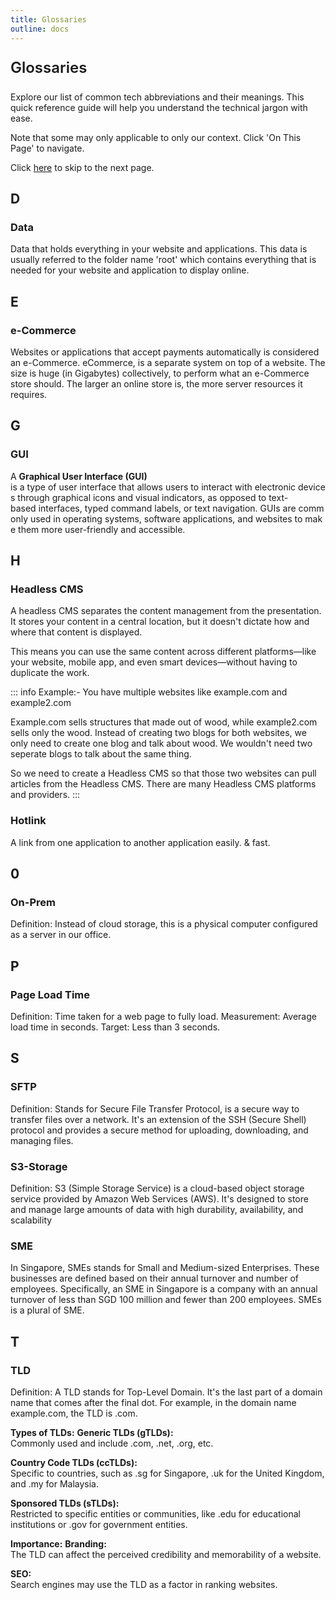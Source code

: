 ```yaml
---
title: Glossaries
outline: docs
---
```


<p style="font-size: 24px; font-weight: 600">Glossaries</p>

Explore our list of common tech abbreviations and their meanings. This quick reference guide will help you understand the technical jargon with ease.

Note that some may only applicable to only our context.
Click 'On This Page' to navigate.

Click [here](/back-ups-&-storage/data-protection.html) to skip to the next page.

## D

### Data

Data that holds everything in your website and applications. This data is usually referred to the folder name 'root' which contains everything that is needed for your website and application to display online.

## E

### e-Commerce

Websites or applications that accept payments automatically is considered an e-Commerce. eCommerce, is a separate system on top of a website.
The size is huge (in Gigabytes) collectively, to perform what an e-Commerce store should. The larger an online store is, the more server resources it requires.

## G

### GUI

A **Graphical User Interface (GUI)** is a type of user interface that allows users to interact with electronic devices through graphical icons and visual indicators, as opposed to text-based interfaces, typed command labels, or text navigation. GUIs are commonly used in operating systems, software applications, and websites to make them more user-friendly and accessible.

## H

### Headless CMS

A headless CMS separates the content management from the presentation. It stores your content in a central location, but it doesn't dictate how and where that content is displayed.

This means you can use the same content across different platforms—like your website, mobile app, and even smart devices—without having to duplicate the work.

::: info Example:-
You have multiple websites like example.com and example2.com

Example.com sells structures that made out of wood, while example2.com sells only the wood.
Instead of creating two blogs for both websites, we only need to create one blog and talk about wood. We wouldn't need two seperate blogs to talk about the same thing.

So we need to create a Headless CMS so that those two websites can pull articles from the Headless CMS. There are many Headless CMS platforms and providers.
:::

### Hotlink

A link from one application to another application easily. & fast.

## 0

### On-Prem

Definition: Instead of cloud storage, this is a physical computer configured as a server in our office.

## P

### Page Load Time

Definition: Time taken for a web page to fully load.
Measurement: Average load time in seconds.
Target: Less than 3 seconds.

## S

### SFTP

Definition: Stands for Secure File Transfer Protocol, is a secure way to transfer files over a network.
It's an extension of the SSH (Secure Shell) protocol and provides a secure method for uploading, downloading, and managing files.

### S3-Storage

Definition: S3 (Simple Storage Service) is a cloud-based object storage service provided by Amazon Web Services (AWS).
It's designed to store and manage large amounts of data with high durability, availability, and scalability

### SME

In Singapore, SMEs stands for Small and Medium-sized Enterprises. These businesses are defined based on their annual turnover and number of employees. Specifically, an SME in Singapore is a company with an annual turnover of less than SGD 100 million and fewer than 200 employees. SMEs is a plural of SME.

## T

### TLD

Definition: A TLD stands for Top-Level Domain. It's the last part of a domain name that comes after the final dot.
For example, in the domain name example.com, the TLD is .com.

**Types of TLDs:**
**Generic TLDs (gTLDs):**<br> Commonly used and include .com, .net, .org, etc.

**Country Code TLDs (ccTLDs):**<br> Specific to countries, such as .sg for Singapore, .uk for the United Kingdom, and .my for Malaysia.

**Sponsored TLDs (sTLDs):**<br> Restricted to specific entities or communities, like .edu for educational institutions or .gov for government entities.

**Importance:**
**Branding:**<br> The TLD can affect the perceived credibility and memorability of a website.

**SEO:**<br> Search engines may use the TLD as a factor in ranking websites.
